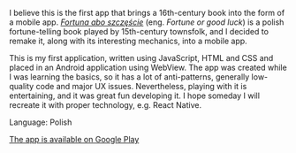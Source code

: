 I believe this is the first app that brings a 16th-century book into the form of a mobile app. <a target="_blank" href='https://www.digitale-sammlungen.de/en/view/bsb00117329?page=1,2'><i>Fortuna abo szczęście</i></a> (eng. <i>Fortune or good luck</i>) is a polish fortune-telling book played by 15th-century townsfolk, and I decided to remake it, along with its interesting mechanics, into a mobile app.

This is my first application, written using JavaScript, HTML and CSS and placed in an Android application using WebView. The app was created while I was learning the basics, so it has a lot of anti-patterns, generally low-quality code and major UX issues. Nevertheless, playing with it is entertaining, and it was great fun developing it. I hope someday I will recreate it with proper technology, e.g. React Native.

Language: Polish

<a target="_blank" href='https://play.google.com/store/apps/details?id=com.fortuna.fortunaalboszczcie'>The app is available on Google Play</a> 

